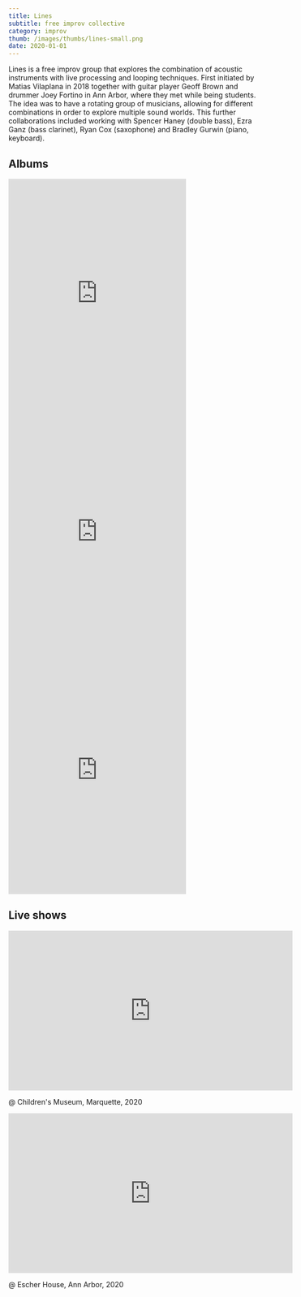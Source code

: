 ```yaml
---
title: Lines
subtitle: free improv collective
category: improv
thumb: /images/thumbs/lines-small.png
date: 2020-01-01
---
```


Lines is a free improv group that explores the combination of acoustic instruments with live processing and looping techniques. First initiated by Matias Vilaplana in 2018 together with guitar player Geoff Brown and drummer Joey Fortino in Ann Arbor, where they met while being students. The idea was to have a rotating group of musicians, allowing for different combinations in order to explore multiple sound worlds. This further collaborations included working with Spencer Haney (double bass), Ezra Ganz (bass clarinet), Ryan Cox (saxophone) and Bradley Gurwin (piano, keyboard).

## Albums

<iframe class="album" style="border: 0; width: 350px; height: 470px;" src="https://bandcamp.com/EmbeddedPlayer/album=2552242269/size=large/bgcol=ffffff/linkcol=0687f5/tracklist=false/transparent=true/" seamless><a href="http://linesimprov.bandcamp.com/album/lines-i">Lines I</a></iframe>

<iframe class="album" style="border: 0; width: 350px; height: 470px;" src="https://bandcamp.com/EmbeddedPlayer/album=4022906506/size=large/bgcol=ffffff/linkcol=0687f5/tracklist=false/transparent=true/" seamless><a href="http://linesimprov.bandcamp.com/album/lines-ii">Lines II</a></iframe>

<iframe class="album" style="border: 0; width: 350px; height: 470px;" src="https://bandcamp.com/EmbeddedPlayer/album=2845485281/size=large/bgcol=ffffff/linkcol=0687f5/tracklist=false/transparent=true/" seamless><a href="http://linesimprov.bandcamp.com/album/lines-iii">Lines III</a></iframe>
        
## Live shows

<div class="live">
<iframe width="560" height="315" src="https://www.youtube.com/embed/-wDfye9Uwxs" frameborder="0" allow="accelerometer; autoplay; encrypted-media; gyroscope; picture-in-picture" allowfullscreen></iframe>
<p>@ Children's Museum, Marquette, 2020</p>
</div>

<div class="live">
<iframe width="560" height="315" src="https://www.youtube.com/embed/61q6lxp3NUI" frameborder="0" allow="accelerometer; autoplay; encrypted-media; gyroscope; picture-in-picture" allowfullscreen></iframe>
<p>@ Escher House, Ann Arbor, 2020</p>
</div>